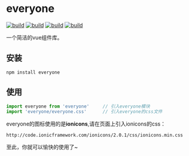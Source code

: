 # everyone

[![build](https://img.shields.io/wercker/ci/wercker/docs.svg?style=flat-square)](https://www.npmjs.com/package/everyone)
[![build](https://img.shields.io/badge/npm-v1.1.2-blue.svg?style=flat-square)](https://www.npmjs.com/package/everyone)
[![build](https://img.shields.io/badge/Vue-2.0-blue.svg?style=flat-square)](https://www.npmjs.com/package/everyone)
[![build](https://img.shields.io/npm/l/express.svg?style=flat-square)](https://www.npmjs.com/package/everyone)

一个简洁的vue组件库。

## 安装

```
npm install everyone
```

## 使用

```js
import everyone from 'everyone'     // 引入everyone模块
import 'everyone/everyone.css'      // 引入everyone的css文件
```

everyone的图标使用的是**ionicons**,请在页面上引入ionicons的css：

```
http://code.ionicframework.com/ionicons/2.0.1/css/ionicons.min.css
```

至此，你就可以愉快的使用了~
